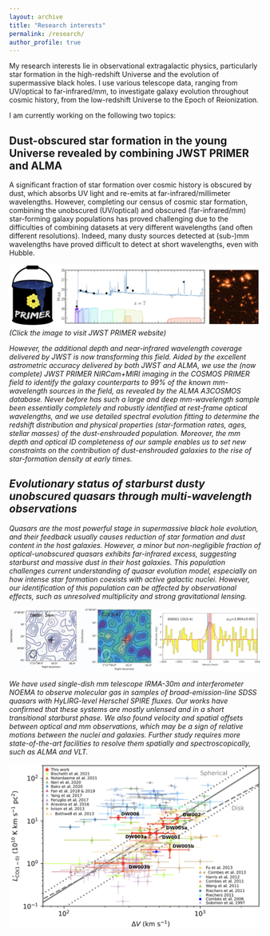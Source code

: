 ```yaml
---
layout: archive
title: "Research interests"
permalink: /research/
author_profile: true
---
```


My research interests lie in observational extragalactic physics, particularly star formation in the high-redshift Universe and the evolution of supermassive black holes. I use various telescope data, ranging from UV/optical to far-infrared/mm, to investigate galaxy evolution throughout cosmic history, from the low-redshift Universe to the Epoch of Reionization.

I am currently working on the following two topics:

Dust-obscured star formation in the young Universe revealed by combining JWST PRIMER and ALMA
------
A significant fraction of star formation over cosmic history is obscured by dust, which absorbs UV light and re-emits at far-infrared/millimeter wavelengths. However, completing our census of cosmic star formation, combining the unobscured (UV/optical) and obscured (far-infrared/mm) star-forming galaxy populations has proved challenging due to the difficulties of combining datasets at very different wavelengths (and often different resolutions). Indeed, many dusty sources detected at (sub-)mm wavelengths have proved difficult to detect at short wavelengths, even with Hubble.

[<img src='/images/primer.png'>](https://primer-jwst.github.io/index.html) 
<i>(Click the image to visit JWST PRIMER website)<i>

However, the additional depth and near-infrared wavelength coverage delivered by JWST is now transforming this field. Aided by the excellent astrometric accuracy delivered by both JWST and ALMA,  we use the (now complete) JWST PRIMER NIRCam+MIRI imaging in the COSMOS PRIMER field  to identify the galaxy counterparts to 99% of the known mm-wavelength sources in the field, as revealed by the ALMA A3COSMOS database. Never before has such a large and deep mm-wavelength sample been essentially completely and robustly identified at rest-frame optical wavelengths, and we use detailed spectral evolution fitting to determine the redshift distribution and physical properties (star-formation rates, ages, stellar masses) of the dust-enshrouded population. Moreover, the mm depth and optical ID completeness of our sample enables us to set new constraints on the contribution of dust-enshrouded galaxies to the rise of star-formation density at early times.

Evolutionary status of starburst dusty unobscured quasars through multi-wavelength observations
------
Quasars are the most powerful stage in supermassive black hole evolution, and their feedback usually causes reduction of star formation and dust content in the host galaxies. However, a minor but non-negligible fraction of optical-unobscured quasars exhibits far-infrared excess, suggesting starburst and massive dust in their host galaxies. This population challenges current understanding of quasar evolution model, especially on how intense star formation coexists with active galactic nuclei. However, our identification of this population can be affected by observational effects, such as unresolved multiplicity and strong gravitational lensing. 

<img src='/images/quasars.png'>

We have used single-dish mm telescope IRMA-30m and interferometer NOEMA to observe molecular gas in samples of broad-emission-line SDSS quasars with HyLIRG-level Herschel SPIRE fluxes. Our works have confirmed that these systems are mostly unlensed and in a short transitional starburst phase. We also found velocity and spatial offsets between optical and mm observations, which may be a sign of relative motions between the nuclei and galaxies. Further study requires more state-of-the-art facilities to resolve them spatially and spectroscopically, such as ALMA and VLT.

<img src='/images/hylirglense.png' width='800'>
